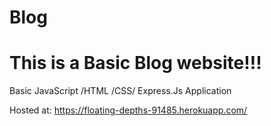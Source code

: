 # Blog

# This is a Basic Blog website!!!

Basic JavaScript /HTML /CSS/ Express.Js  Application

Hosted at: https://floating-depths-91485.herokuapp.com/
